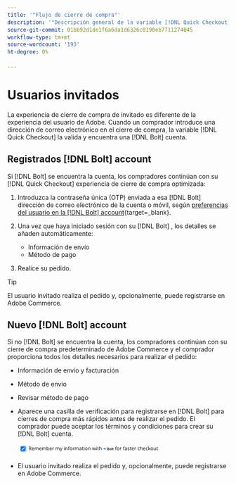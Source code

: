 ```yaml
---
title: '"Flujo de cierre de compra"'
description: '"Descripción general de la variable [!DNL Quick Checkout] flujo para un usuario de Bolt en Adobe Commerce."'
source-git-commit: 01bb92d1de1f6a6da1d6326c0190eb7711274045
workflow-type: tm+mt
source-wordcount: '193'
ht-degree: 0%

---
```



# Usuarios invitados

La experiencia de cierre de compra de invitado es diferente de la experiencia del usuario de Adobe. Cuando un comprador introduce una dirección de correo electrónico en el cierre de compra, la variable [!DNL Quick Checkout] la valida y encuentra una [!DNL Bolt] cuenta.

## Registrados [!DNL Bolt] account

Si [!DNL Bolt] se encuentra la cuenta, los compradores continúan con su [!DNL Quick Checkout] experiencia de cierre de compra optimizada:

1. Introduzca la contraseña única (OTP) enviada a esa [!DNL Bolt] dirección de correo electrónico de la cuenta o móvil, según [preferencias del usuario en la [!DNL Bolt] account](https://help.bolt.com/shoppers/account/account-settings/#how-to-set-preferred-login-method){target=_blank}.
1. Una vez que haya iniciado sesión con su [!DNL Bolt] , los detalles se añaden automáticamente:

   - Información de envío
   - Método de pago

1. Realice su pedido.

>[!TIP]
>
> El usuario invitado realiza el pedido y, opcionalmente, puede registrarse en Adobe Commerce.

## Nuevo [!DNL Bolt] account

Si no [!DNL Bolt] se encuentra la cuenta, los compradores continúan con su cierre de compra predeterminado de Adobe Commerce y el comprador proporciona todos los detalles necesarios para realizar el pedido:

- Información de envío y facturación
- Método de envío
- Revisar método de pago
- Aparece una casilla de verificación para registrarse en [!DNL Bolt] para cierres de compra más rápidos antes de realizar el pedido. El comprador puede aceptar los términos y condiciones para crear su [!DNL Bolt] cuenta.

   ![Recordar [!DNL Bolt]](assets/checked-bolt.png)

- El usuario invitado realiza el pedido y, opcionalmente, puede registrarse en Adobe Commerce.
